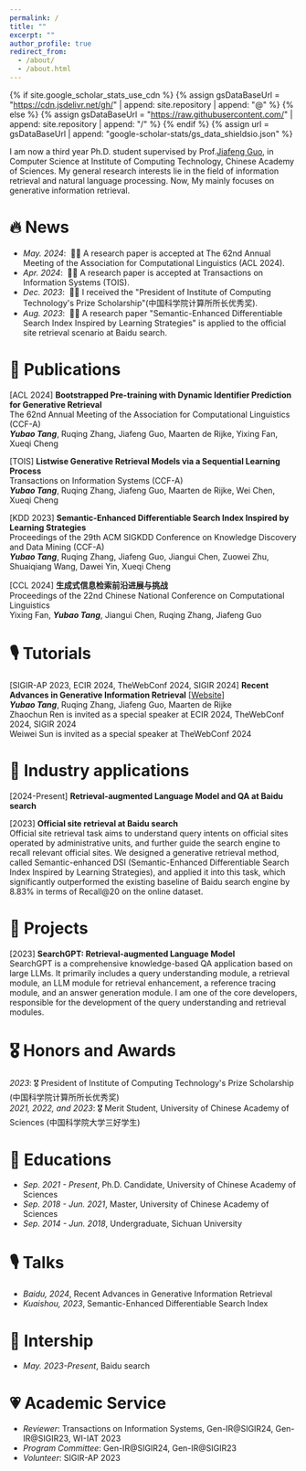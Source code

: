 ```yaml
---
permalink: /
title: ""
excerpt: ""
author_profile: true
redirect_from: 
  - /about/
  - /about.html
---
```


{% if site.google_scholar_stats_use_cdn %}
{% assign gsDataBaseUrl = "https://cdn.jsdelivr.net/gh/" | append: site.repository | append: "@" %}
{% else %}
{% assign gsDataBaseUrl = "https://raw.githubusercontent.com/" | append: site.repository | append: "/" %}
{% endif %}
{% assign url = gsDataBaseUrl | append: "google-scholar-stats/gs_data_shieldsio.json" %}

<span class='anchor' id='about-me'></span>

I am now a third year Ph.D. student supervised by Prof.[Jiafeng Guo](http://www.bigdatalab.ac.cn/gjf/), in Computer Science at Institute of Computing Technology, Chinese Academy of Sciences. My general research interests lie in the field of information retrieval and natural language processing. Now, My mainly focuses on generative information retrieval.


# 🔥 News
- *May. 2024*: &nbsp;🎉🎉 A research paper is accepted at The 62nd Annual Meeting of the Association for Computational Linguistics (ACL 2024).
- *Apr. 2024*: &nbsp;🎉🎉 A research paper is accepted at Transactions on Information Systems (TOIS).
- *Dec. 2023*: &nbsp;🎉🎉 I received the "President of Institute of Computing Technology's Prize Scholarship"(中国科学院计算所所长优秀奖).
- *Aug. 2023*: &nbsp;🎉🎉 A research paper "Semantic-Enhanced Differentiable Search Index Inspired by Learning Strategies" is applied to the official site retrieval scenario at Baidu search.

# 📝 Publications 
[ACL 2024] **Bootstrapped Pre-training with Dynamic Identifier Prediction for Generative Retrieval**  
   The 62nd Annual Meeting of the Association for Computational Linguistics (CCF-A)  
   **_Yubao Tang_**, Ruqing Zhang, Jiafeng Guo, Maarten de Rijke, Yixing Fan, Xueqi Cheng  


[TOIS] **Listwise Generative Retrieval Models via a Sequential Learning Process**  
   Transactions on Information Systems (CCF-A)  
   **_Yubao Tang_**, Ruqing Zhang, Jiafeng Guo, Maarten de Rijke, Wei Chen, Xueqi Cheng  

[KDD 2023] **Semantic-Enhanced Differentiable Search Index Inspired by Learning Strategies**  
   Proceedings of the 29th ACM SIGKDD Conference on Knowledge Discovery and Data Mining (CCF-A)  
   **_Yubao Tang_**, Ruqing Zhang, Jiafeng Guo, Jiangui Chen, Zuowei Zhu, Shuaiqiang Wang, Dawei Yin, Xueqi Cheng

[CCL 2024] **生成式信息检索前沿进展与挑战**  
   Proceedings of the 22nd Chinese National Conference on Computational Linguistics  
   Yixing Fan, **_Yubao Tang_**, Jiangui Chen, Ruqing Zhang, Jiafeng Guo

# 🎙️ Tutorials
[SIGIR-AP 2023, ECIR 2024, TheWebConf 2024, SIGIR 2024] **Recent Advances in Generative Information Retrieval** [[Website](https://thewebconf2024-generative-ir.github.io/)]   
**_Yubao Tang_**, Ruqing Zhang, Jiafeng Guo, Maarten de Rijke  
Zhaochun Ren is invited as a special speaker at ECIR 2024, TheWebConf 2024, SIGIR 2024  
Weiwei Sun is invited as a special speaker at TheWebConf 2024


# 📝 Industry applications
[2024-Present] **Retrieval-augmented Language Model and QA at Baidu search**

[2023] **Official site retrieval at Baidu search**  
Official site retrieval task aims to understand query intents on official sites operated by administrative units, and further guide the search engine to recall relevant official sites. We designed a generative retrieval method, called Semantic-enhanced DSI (Semantic-Enhanced Differentiable Search Index Inspired by Learning Strategies), and applied it into this task, which significantly outperformed the existing baseline of Baidu search engine by 8.83% in terms of Recall@20 on the online dataset.


# 📝 Projects
[2023] **SearchGPT: Retrieval-augmented Language Model**  
SearchGPT is a comprehensive knowledge-based QA application based on large LLMs. It primarily includes a query understanding module, a retrieval module, an LLM module for retrieval enhancement, a reference tracing module, and an answer generation module. I am one of the core developers, responsible for the development of the query understanding and retrieval modules.

# 🎖 Honors and Awards
*2023*: 🎖 President of Institute of Computing Technology's Prize Scholarship (中国科学院计算所所长优秀奖)  
*2021, 2022, and 2023*: 🎖 Merit Student, University of Chinese Academy of Sciences (中国科学院大学三好学生)


# 📖 Educations
- *Sep. 2021 - Present*, Ph.D. Candidate, University of Chinese Academy of Sciences  
- *Sep. 2018 - Jun. 2021*, Master, University of Chinese Academy of Sciences  
- *Sep. 2014 - Jun. 2018*, Undergraduate, Sichuan University  

# 🎙️ Talks
- *Baidu, 2024*, Recent Advances in Generative Information Retrieval
- *Kuaishou, 2023*, Semantic-Enhanced Differentiable Search Index

# 📝 Intership 
- *May. 2023-Present*, Baidu search

# 💗 Academic Service
- *Reviewer*: Transactions on Information Systems, Gen-IR@SIGIR24, Gen-IR@SIGIR23, WI-IAT 2023
- *Program Committee*: Gen-IR@SIGIR24, Gen-IR@SIGIR23
- *Volunteer*: SIGIR-AP 2023

